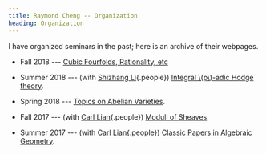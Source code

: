 ```yaml
---
title: Raymond Cheng -- Organization
heading: Organization
---
```


I have organized seminars in the past; here is an archive of their webpages.

  * Fall 2018 ---
  [Cubic Fourfolds, Rationality, etc](GAGLES-F2018.html)

  * Summer 2018 ---
  (with [Shizhang Li](http://shizhang.li){.people})
  [Integral \\(p\\)-adic Hodge theory](BMS-S2018.html).

  * Spring 2018 ---
  [Topics on Abelian Varieties](GAGLES-S2018.html).

  * Fall 2017 ---
  (with [Carl Lian](https://sites.google.com/view/carllian){.people})
  [Moduli of Sheaves](http://math.columbia.edu/~clian/aglsf17.html).

  * Summer 2017 ---
  (with [Carl Lian](https://sites.google.com/view/carllian){.people})
  [Classic Papers in Algebraic Geometry](http://www.math.columbia.edu/~clian/classics17.html).
